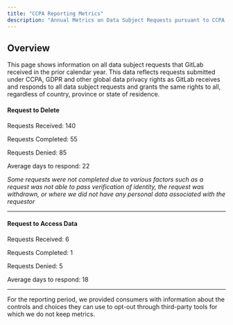 ```yaml
---
title: "CCPA Reporting Metrics"
description: "Annual Metrics on Data Subject Requests pursuant to CCPA."
---
```


## Overview

This page shows information on all data subject requests that GitLab received in the prior calendar year. This data reflects requests submitted under CCPA, GDPR and other global data privacy rights as GitLab receives and responds to all data subject requests and grants the same rights to all, regardless of country, province or state of residence.

#### Request to Delete

Requests Received:  140

Requests Completed: 55

Requests Denied:     85

Average days to respond:  22

*Some requests were not completed due to various factors such as a request was not able to pass verification of identity, the request was withdrawn, or where we did not have any personal data associated with the requestor*

---

#### Request to Access Data

Requests Received:   6

Requests Completed:  1

Requests Denied:     5

Average days to respond:  18

---

For the reporting period, we provided consumers with information about the controls and choices they can use to opt-out through third-party tools for which we do not keep metrics.

